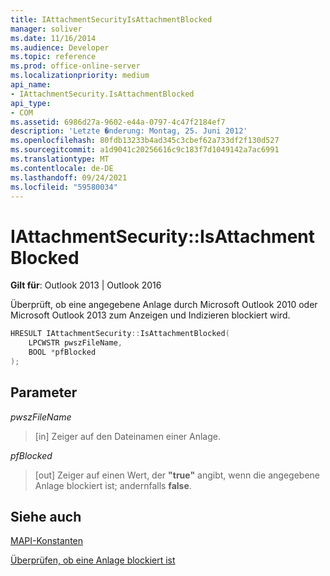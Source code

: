 ```yaml
---
title: IAttachmentSecurityIsAttachmentBlocked
manager: soliver
ms.date: 11/16/2014
ms.audience: Developer
ms.topic: reference
ms.prod: office-online-server
ms.localizationpriority: medium
api_name:
- IAttachmentSecurity.IsAttachmentBlocked
api_type:
- COM
ms.assetid: 6986d27a-9602-e44a-0797-4c47f2184ef7
description: 'Letzte �nderung: Montag, 25. Juni 2012'
ms.openlocfilehash: 80fdb13233b4ad345c3cbef62a733df2f130d527
ms.sourcegitcommit: a1d9041c20256616c9c183f7d1049142a7ac6991
ms.translationtype: MT
ms.contentlocale: de-DE
ms.lasthandoff: 09/24/2021
ms.locfileid: "59580034"
---
```

# <a name="iattachmentsecurityisattachmentblocked"></a>IAttachmentSecurity::IsAttachmentBlocked

  
  
**Gilt für**: Outlook 2013 | Outlook 2016 
  
Überprüft, ob eine angegebene Anlage durch Microsoft Outlook 2010 oder Microsoft Outlook 2013 zum Anzeigen und Indizieren blockiert wird.
  
```cpp
HRESULT IAttachmentSecurity::IsAttachmentBlocked( 
    LPCWSTR pwszFileName,  
    BOOL *pfBlocked 
);
```

## <a name="parameters"></a>Parameter

 _pwszFileName_
  
> [in] Zeiger auf den Dateinamen einer Anlage.
    
 _pfBlocked_
  
> [out] Zeiger auf einen Wert, der **"true"** angibt, wenn die angegebene Anlage blockiert ist; andernfalls **false**.
    
## <a name="see-also"></a>Siehe auch



[MAPI-Konstanten](mapi-constants.md)
  
[Überprüfen, ob eine Anlage blockiert ist](how-to-verify-an-attachment-is-blocked.md)

